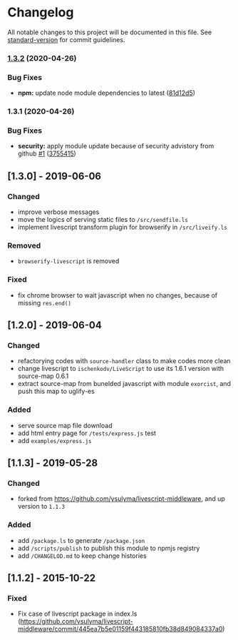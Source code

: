# Changelog

All notable changes to this project will be documented in this file. See [standard-version](https://github.com/conventional-changelog/standard-version) for commit guidelines.

### [1.3.2](https://github.com/tic-tac-toe-io/browserify-livescript-middleware/compare/v1.3.1...v1.3.2) (2020-04-26)


### Bug Fixes

* **npm:** update node module dependencies to latest ([81d12d5](https://github.com/tic-tac-toe-io/browserify-livescript-middleware/commit/81d12d58bad3d7f066ddd857151b63e0720a7e4d))

### 1.3.1 (2020-04-26)


### Bug Fixes

* **security:** apply module update because of security advistory from github [#1](https://github.com/tic-tac-toe-io/browserify-livescript-middleware/issues/1) ([3755415](https://github.com/tic-tac-toe-io/browserify-livescript-middleware/commit/37554155817c7c54535e5b0166ef30467a12d96c))

## [1.3.0] - 2019-06-06
### Changed
- improve verbose messages
- move the logics of serving static files to `/src/sendfile.ls`
- implement livescript transform plugin for browserify in `/src/liveify.ls`

### Removed
- `browserify-livescript` is removed

### Fixed
- fix chrome browser to wait javascript when no changes, because of missing `res.end()`

## [1.2.0] - 2019-06-04
### Changed
- refactorying codes with `source-handler` class to make codes more clean
- change livescript to `ischenkodv/LiveScript` to use its 1.6.1 version with source-map 0.6.1
- extract source-map from bunelded javascript with module `exorcist`, and push this map to uglify-es

### Added
- serve source map file download
- add html entry page for `/tests/express.js` test
- add `examples/express.js`

## [1.1.3] - 2019-05-28
### Changed
- forked from https://github.com/ysulyma/livescript-middleware, and up version to `1.1.3`

### Added
- add `/package.ls` to generate `/package.json`
- add `/scripts/publish` to publish this module to npmjs registry
- add `/CHANGELOD.md` to keep change histories


## [1.1.2] - 2015-10-22
### Fixed
- Fix case of livescript package in index.ls (https://github.com/ysulyma/livescript-middleware/commit/445ea7b5e01159f443185810fb38d849084337a0)
